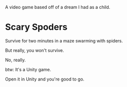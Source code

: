 A video game based off of a dream I had as a child.

# Scary Spoders

Survive for two minutes in a maze swarming with spiders.

But really, you won't survive.

No, really.

btw: It's a Unity game.

Open it in Unity and you're good to go.
